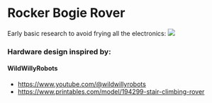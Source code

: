 # Rocker Bogie Rover

Early basic research to avoid frying all the electronics:
![](/documentation/images/Week2.jpg)

### Hardware design inspired by:

#### WildWillyRobots
- https://www.youtube.com/@wildwillyrobots
- https://www.printables.com/model/194299-stair-climbing-rover